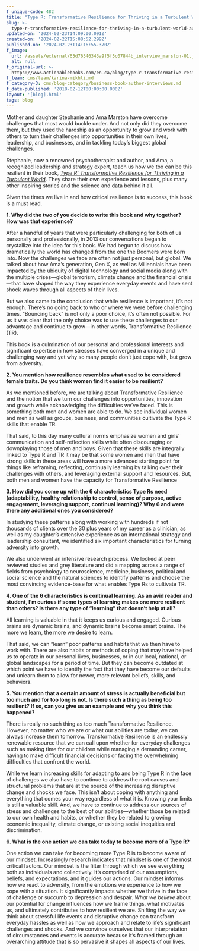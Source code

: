 ```yaml
---
f_unique-code: 482
title: "Type R: Transformative Resilience for Thriving in a Turbulent World —\_Author Interview with Ama and Stephanie Marston"
slug: >-
  type-r-transformative-resilience-for-thriving-in-a-turbulent-world-author-interview-with-ama-and-stephanie-marston
updated-on: '2024-02-23T14:09:00.091Z'
created-on: '2024-02-22T15:08:52.299Z'
published-on: '2024-02-23T14:16:55.370Z'
f_image:
  url: /assets/external/65d76546343a9f5f5c07844b_interview_marston-01.jpeg
  alt: null
f_original-url: >-
  https://www.actionablebooks.com/en-ca/blog/type-r-transformative-resilience-for-thriving-in-a-turbulent-world-author-interview-with-ama-and-stephanie-marston/
f_team: cms/team/karina-mikhli.md
f_category-3: cms/blog-category/business-book-author-interviews.md
f_date-published: '2018-02-12T00:00:00.000Z'
layout: '[blog].html'
tags: blog
---
```


Mother and daughter Stephanie and Ama Marston have overcome challenges that most would buckle under. And not only did they overcome them, but they used the hardship as an opportunity to grow and work with others to turn their challenges into opportunities in their own lives, leadership, and businesses, and in tackling today’s biggest global challenges.

Stephanie, now a renowned psychotherapist and author, and Ama, a recognized leadership and strategy expert, teach us how we too can be this resilient in their book, [_Type R: Transformative Resilience for Thriving in a Turbulent World_](http://amzn.to/2nTNXHt). They share their own experience and lessons, plus many other inspiring stories and the science and data behind it all.

Given the times we live in and how critical resilience is to success, this book is a must read.

**1\. Why did the two of you decide to write this book and why together? How was that experience?**

After a handful of years that were particularly challenging for both of us personally and professionally, in 2013 our conversations began to crystallize into the idea for this book. We had begun to discuss how dramatically the world has changed from the one the Boomers were born into. Now the challenges we face are often not just personal, but global. We talked about how Ama’s generation, Gen X, as well as Millennials have been impacted by the ubiquity of digital technology and social media along with the multiple crises—global terrorism, climate change and the financial crisis—that have shaped the way they experience everyday events and have sent shock waves through all aspects of their lives.

But we also came to the conclusion that while resilience is important, it’s not enough. There’s no going back to who or where we were before challenging times. “Bouncing back” is not only a poor choice, it’s often not possible. For us it was clear that the only choice was to use these challenges to our advantage and continue to grow—in other words, Transformative Resilience (TR).

This book is a culmination of our personal and professional interests and significant expertise in how stresses have converged in a unique and challenging way and yet why so many people don’t just cope with, but grow from adversity.

**2\. You mention how resilience resembles what used to be considered female traits. Do you think women find it easier to be resilient?**

As we mentioned before, we are talking about Transformative Resilience and the notion that we turn our challenges into opportunities, innovation and growth while acknowledging the difficulties we’ve faced. This is something both men and women are able to do. We see individual women and men as well as groups, business, and communities cultivate the Type R skills that enable TR.

That said, to this day many cultural norms emphasize women and girls’ communication and self-reflection skills while often discouraging or downplaying those of men and boys. Given that these skills are integrally linked to Type R and TR it may be that some women and men that have strong skills in these areas will have a more advanced starting point for things like reframing, reflecting, continually learning by talking over their challenges with others, and leveraging external support and resources. But, both men and women have the capacity for Transformative Resilience

**3\. How did you come up with the 6 characteristics Type Rs need (adaptability, healthy relationship to control, sense of purpose, active engagement, leveraging support, continual learning)? Why 6 and were there any additional ones you considered?**

In studying these patterns along with working with hundreds if not thousands of clients over the 30 plus years of my career as a clinician, as well as my daughter’s extensive experience as an international strategy and leadership consultant, we identified six important characteristics for turning adversity into growth.

We also underwent an intensive research process. We looked at peer reviewed studies and grey literature and did a mapping across a range of fields from psychology to neuroscience, medicine, business, political and social science and the natural sciences to identify patterns and choose the most convincing evidence-base for what enables Type Rs to cultivate TR.

**4\. One of the 6 characteristics is continual learning. As an avid reader and student, I’m curious if some types of learning makes one more resilient than others? Is there any type of “learning” that doesn’t help at all?**

All learning is valuable in that it keeps us curious and engaged. Curious brains are dynamic brains, and dynamic brains become smart brains. The more we learn, the more we desire to learn.

That said, we can “learn” poor patterns and habits that we then have to work with. There are also habits or methods of coping that may have helped us to operate in our personal lives, businesses, or in our local, national, or global landscapes for a period of time. But they can become outdated at which point we have to identify the fact that they have become our defaults and unlearn them to allow for newer, more relevant beliefs, skills, and behaviors.

**5\. You mention that a certain amount of stress is actually beneficial but too much and for too long is not. Is there such a thing as being too resilient? If so, can you give us an example and why you think this happened?**

There is really no such thing as too much Transformative Resilience. However, no matter who we are or what our abilities are today, we can always increase them tomorrow. Transformative Resilience is an endlessly renewable resource that we can call upon whether for everyday challenges such as making time for our children while managing a demanding career, having to make difficult financial decisions or facing the overwhelming difficulties that confront the world.

While we learn increasing skills for adapting to and being Type R in the face of challenges we also have to continue to address the root causes and structural problems that are at the source of the increasing disruptive change and shocks we face. This isn’t about coping with anything and everything that comes your way regardless of what it is. Knowing your limits is still a valuable skill. And, we have to continue to address our sources of stress and challenges to the best of our abilities—whether those be related to our own health and habits, or whether they be related to growing economic inequality, climate change, or existing social inequities and discrimination.

**6\. What is the one action we can take today to become more of a Type R?**

One action we can take for becoming more Type R is to become aware of our mindset. Increasingly research indicates that mindset is one of the most critical factors. Our mindset is the filter through which we see everything both as individuals and collectively. It’s comprised of our assumptions, beliefs, and expectations, and it guides our actions. Our mindset informs how we react to adversity, from the emotions we experience to how we cope with a situation. It significantly impacts whether we thrive in the face of challenge or succumb to depression and despair. _What we believe_ about our potential for change influences how we frame things, what motivates us, and ultimately contributes to how resilient we are. Shifting the way we think about stressful life events and disruptive change can transform everyday hassles as well as how we approach and relate to life’s significant challenges and shocks. And we convince ourselves that our interpretation of circumstances and events is accurate because it’s framed through an overarching attitude that is so pervasive it shapes all aspects of our lives.
